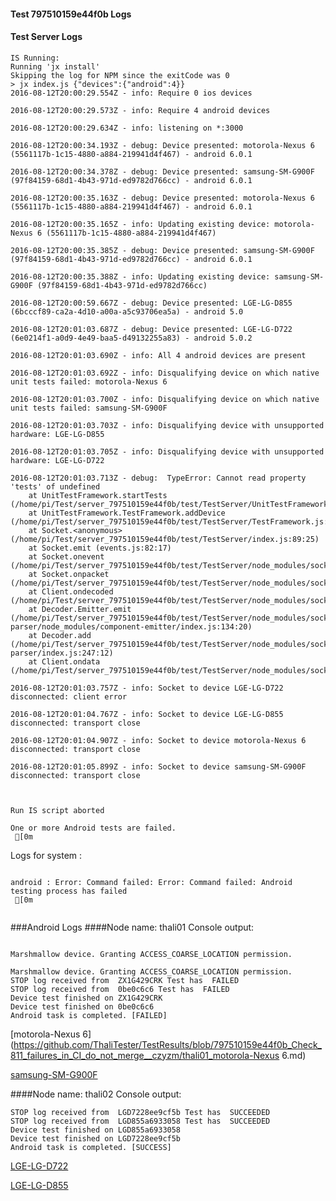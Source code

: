 #### Test 797510159e44f0b Logs

#### Test Server Logs
```
IS Running:
Running 'jx install'
Skipping the log for NPM since the exitCode was 0
> jx index.js {"devices":{"android":4}}
2016-08-12T20:00:29.554Z - info: Require 0 ios devices

2016-08-12T20:00:29.573Z - info: Require 4 android devices

2016-08-12T20:00:29.634Z - info: listening on *:3000

2016-08-12T20:00:34.193Z - debug: Device presented: motorola-Nexus 6 (5561117b-1c15-4880-a884-219941d4f467) - android 6.0.1

2016-08-12T20:00:34.378Z - debug: Device presented: samsung-SM-G900F (97f84159-68d1-4b43-971d-ed9782d766cc) - android 6.0.1

2016-08-12T20:00:35.163Z - debug: Device presented: motorola-Nexus 6 (5561117b-1c15-4880-a884-219941d4f467) - android 6.0.1

2016-08-12T20:00:35.165Z - info: Updating existing device: motorola-Nexus 6 (5561117b-1c15-4880-a884-219941d4f467)

2016-08-12T20:00:35.385Z - debug: Device presented: samsung-SM-G900F (97f84159-68d1-4b43-971d-ed9782d766cc) - android 6.0.1

2016-08-12T20:00:35.388Z - info: Updating existing device: samsung-SM-G900F (97f84159-68d1-4b43-971d-ed9782d766cc)

2016-08-12T20:00:59.667Z - debug: Device presented: LGE-LG-D855 (6bcccf89-ca2a-4d10-a00a-a5c93706ea5a) - android 5.0

2016-08-12T20:01:03.687Z - debug: Device presented: LGE-LG-D722 (6e0214f1-a0d9-4e49-baa5-d49132255a83) - android 5.0.2

2016-08-12T20:01:03.690Z - info: All 4 android devices are present

2016-08-12T20:01:03.692Z - info: Disqualifying device on which native unit tests failed: motorola-Nexus 6

2016-08-12T20:01:03.700Z - info: Disqualifying device on which native unit tests failed: samsung-SM-G900F

2016-08-12T20:01:03.703Z - info: Disqualifying device with unsupported hardware: LGE-LG-D855

2016-08-12T20:01:03.705Z - info: Disqualifying device with unsupported hardware: LGE-LG-D722

2016-08-12T20:01:03.713Z - debug:  TypeError: Cannot read property 'tests' of undefined
    at UnitTestFramework.startTests (/home/pi/Test/server_797510159e44f0b/test/TestServer/UnitTestFramework.js:99:38)
    at UnitTestFramework.TestFramework.addDevice (/home/pi/Test/server_797510159e44f0b/test/TestServer/TestFramework.js:162:10)
    at Socket.<anonymous> (/home/pi/Test/server_797510159e44f0b/test/TestServer/index.js:89:25)
    at Socket.emit (events.js:82:17)
    at Socket.onevent (/home/pi/Test/server_797510159e44f0b/test/TestServer/node_modules/socket.io/lib/socket.js:330:8)
    at Socket.onpacket (/home/pi/Test/server_797510159e44f0b/test/TestServer/node_modules/socket.io/lib/socket.js:290:12)
    at Client.ondecoded (/home/pi/Test/server_797510159e44f0b/test/TestServer/node_modules/socket.io/lib/client.js:193:14)
    at Decoder.Emitter.emit (/home/pi/Test/server_797510159e44f0b/test/TestServer/node_modules/socket.io/node_modules/socket.io-parser/node_modules/component-emitter/index.js:134:20)
    at Decoder.add (/home/pi/Test/server_797510159e44f0b/test/TestServer/node_modules/socket.io/node_modules/socket.io-parser/index.js:247:12)
    at Client.ondata (/home/pi/Test/server_797510159e44f0b/test/TestServer/node_modules/socket.io/lib/client.js:175:18)

2016-08-12T20:01:03.757Z - info: Socket to device LGE-LG-D722 disconnected: client error

2016-08-12T20:01:04.767Z - info: Socket to device LGE-LG-D855 disconnected: transport close

2016-08-12T20:01:04.907Z - info: Socket to device motorola-Nexus 6 disconnected: transport close

2016-08-12T20:01:05.899Z - info: Socket to device samsung-SM-G900F disconnected: transport close


 
Run IS script aborted
 
One or more Android tests are failed.
 [0m

```


Logs for system : 
```

android : Error: Command failed: Error: Command failed: Android testing process has failed
 [0m


```
###Android Logs
####Node name: thali01
Console output:
```

Marshmallow device. Granting ACCESS_COARSE_LOCATION permission.

Marshmallow device. Granting ACCESS_COARSE_LOCATION permission.
STOP log received from  ZX1G429CRK Test has  FAILED
STOP log received from  0be0c6c6 Test has  FAILED
Device test finished on ZX1G429CRK 
Device test finished on 0be0c6c6 
Android task is completed. [FAILED]
```
[motorola-Nexus 6](https://github.com/ThaliTester/TestResults/blob/797510159e44f0b_Check_811_failures_in_CI_do_not_merge__czyzm/thali01_motorola-Nexus 6.md)

[samsung-SM-G900F](https://github.com/ThaliTester/TestResults/blob/797510159e44f0b_Check_811_failures_in_CI_do_not_merge__czyzm/thali01_samsung-SM-G900F.md)

####Node name: thali02
Console output:
```
STOP log received from  LGD7228ee9cf5b Test has  SUCCEEDED
STOP log received from  LGD855a6933058 Test has  SUCCEEDED
Device test finished on LGD855a6933058 
Device test finished on LGD7228ee9cf5b 
Android task is completed. [SUCCESS]
```
[LGE-LG-D722](https://github.com/ThaliTester/TestResults/blob/797510159e44f0b_Check_811_failures_in_CI_do_not_merge__czyzm/thali02_LGE-LG-D722.md)

[LGE-LG-D855](https://github.com/ThaliTester/TestResults/blob/797510159e44f0b_Check_811_failures_in_CI_do_not_merge__czyzm/thali02_LGE-LG-D855.md)




